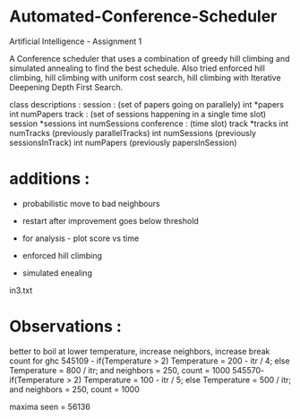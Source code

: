 # Automated-Conference-Scheduler
Artificial Intelligence - Assignment 1

A Conference scheduler that uses a combination of greedy hill climbing and simulated annealing to find the best schedule.
Also tried enforced hill climbing, hill climbing with uniform cost search, hill climbing with Iterative Deepening Depth First Search.

class descriptions :
session : (set of papers going on parallely)
    int *papers
    int numPapers
track : (set of sessions happening in a single time slot)
    session *sessions
    int numSessions
conference : (time slot)
    track *tracks
    int numTracks (previously parallelTracks)
    int numSessions (previously sessionsInTrack)
    int numPapers (previously papersInSession)
# additions :
- probabilistic move to bad neighbours
- restart after improvement goes below threshold

- for analysis - plot score vs time

- enforced hill climbing
- simulated enealing

in3.txt
# Observations :
better to boil at lower temperature, increase neighbors, increase break count for ghc
545109 - if(Temperature > 2)
            Temperature = 200 - itr / 4;
        else
            Temperature = 800 / itr;
	and neighbors = 250, count = 1000
545570- if(Temperature > 2)
            Temperature = 100 - itr / 5;
        else
            Temperature = 500 / itr;
	and neighbors = 250, count = 1000

maxima seen = 56136